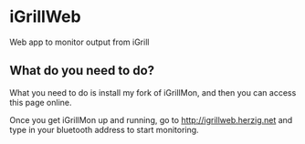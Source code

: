 # iGrillWeb
Web app to monitor output from iGrill

## What do you need to do?
What you need to do is install my fork of iGrillMon, and then you can access
this page online.  

Once you get iGrillMon up and running, go to http://igrillweb.herzig.net and
type in your bluetooth address to start monitoring.

